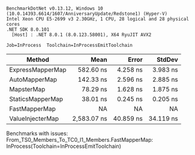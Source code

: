 ```

BenchmarkDotNet v0.13.12, Windows 10 (10.0.14393.6614/1607/AnniversaryUpdate/Redstone1) (Hyper-V)
Intel Xeon CPU E5-2699 v3 2.30GHz, 1 CPU, 28 logical and 28 physical cores
.NET SDK 8.0.101
  [Host] : .NET 8.0.1 (8.0.123.58001), X64 RyuJIT AVX2

Job=InProcess  Toolchain=InProcessEmitToolchain  

```
| Method           | Mean        | Error     | StdDev    |
|----------------- |------------:|----------:|----------:|
| ExpressMapperMap |   582.60 ns |  4.258 ns |  3.983 ns |
| AutoMapperMap    |   142.33 ns |  2.596 ns |  2.885 ns |
| MapsterMap       |    78.29 ns |  1.628 ns |  1.875 ns |
| StaticsMapperMap |    38.01 ns |  0.245 ns |  0.205 ns |
| FastMapperMap    |          NA |        NA |        NA |
| ValueInjecterMap | 2,583.07 ns | 40.859 ns | 34.119 ns |

Benchmarks with issues:
  From_TS0_Members_To_TC0_I1_Members.FastMapperMap: InProcess(Toolchain=InProcessEmitToolchain)
